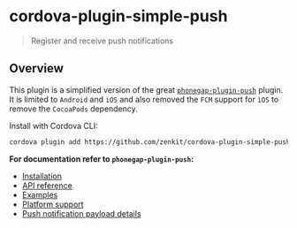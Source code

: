 # cordova-plugin-simple-push

> Register and receive push notifications

## Overview

This plugin is a simplified version of the great [`phonegap-plugin-push`](https://github.com/phonegap/phonegap-plugin-push) plugin.
It is limited to `Android` and `iOS` and also removed the `FCM` support for `ìOS` to remove the `CocoaPods` dependency.

Install with Cordova CLI:

```sh
cordova plugin add https://github.com/zenkit/cordova-plugin-simple-push#3.0.0
```

**For documentation refer to `phonegap-plugin-push`:**

- [Installation](https://github.com/phonegap/phonegap-plugin-push/tree/v2.2.3/docs/INSTALLATION.md)
- [API reference](https://github.com/phonegap/phonegap-plugin-push/tree/v2.2.3/docs/API.md)
- [Examples](https://github.com/phonegap/phonegap-plugin-push/tree/v2.2.3/docs/EXAMPLES.md)
- [Platform support](https://github.com/phonegap/phonegap-plugin-push/tree/v2.2.3/docs/PLATFORM_SUPPORT.md)
- [Push notification payload details](https://github.com/phonegap/phonegap-plugin-push/tree/v2.2.3/docs/PAYLOAD.md)

